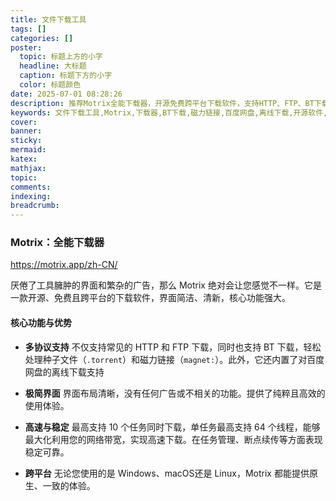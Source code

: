 ```yaml
---
title: 文件下载工具
tags: []
categories: []
poster:
  topic: 标题上方的小字
  headline: 大标题
  caption: 标题下方的小字
  color: 标题颜色
date: 2025-07-01 08:28:26
description: 推荐Motrix全能下载器，开源免费跨平台下载软件，支持HTTP、FTP、BT下载和百度网盘离线下载，界面简洁无广告，支持多线程高速下载
keywords: 文件下载工具,Motrix,下载器,BT下载,磁力链接,百度网盘,离线下载,开源软件,免费软件,跨平台
cover:
banner:
sticky:
mermaid:
katex:
mathjax:
topic:
comments:
indexing:
breadcrumb:
---
```



### Motrix：全能下载器

https://motrix.app/zh-CN/

厌倦了工具臃肿的界面和繁杂的广告，那么 Motrix 绝对会让您感觉不一样。它是一款开源、免费且跨平台的下载软件，界面简洁、清新，核心功能强大。

#### 核心功能与优势

* **多协议支持** 不仅支持常见的 HTTP 和 FTP 下载，同时也支持 BT 下载，轻松处理种子文件（`.torrent`）和磁力链接（`magnet:`）。此外，它还内置了对百度网盘的离线下载支持

* **极简界面** 界面布局清晰，没有任何广告或不相关的功能。提供了纯粹且高效的使用体验。

* **高速与稳定** 最高支持 10 个任务同时下载，单任务最高支持 64 个线程，能够最大化利用您的网络带宽，实现高速下载。在任务管理、断点续传等方面表现稳定可靠。

* **跨平台** 无论您使用的是 Windows、macOS还是 Linux，Motrix 都能提供原生、一致的体验。